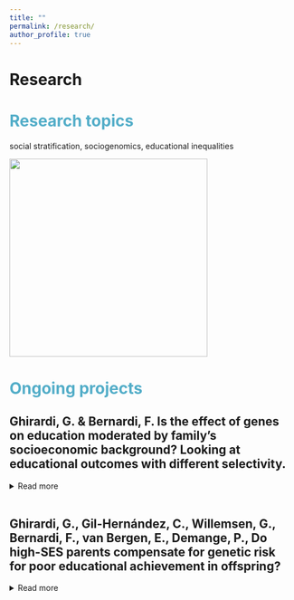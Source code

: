 ```yaml
---
title: ""
permalink: /research/
author_profile: true
---
```

Research
======

# <span style="color:#52adc8"> Research topics </span>

social stratification, sociogenomics, educational inequalities

<img src="http://gaiaghirardi.github.io/images/re.jpeg" width="350" />

# <span style="color:#52adc8"> Ongoing projects </span>

## Ghirardi, G. & Bernardi, F. Is the effect of genes on education moderated by family’s socioeconomic background? Looking at educational outcomes with different selectivity.
<details>
<summary>Read more</summary>
A growing body of research investigates whether the opportunity to realize the ge- netic endowment for education varies by parents’ socio-economic status (SES). How- ever, theoretical expectations and previous evidence on the moderation of family’s SES on the genetic association on education lead to inconclusive conclusions. We combine behavioural genetics and stratification literature to examine whether this mixed evidence may be due to the selectivity level of the educational outcome anal- ysed and the individuals’ genetic predisposition to education. Using the National Longitudinal Study of Adolescent to Adult Health (Add Health), we investigate three types of educational outcomes characterized by different levels of selectivity: high school completion, overall GPA in high school, and graduate school attendance. Preliminary results suggest that high-SES parents can be more able to compensate for low genetic endowment when the educational outcome is easier to achieve and boost genetic endowment for the outcome that is more difficult to reach.
</details>
<br>

##  Ghirardi, G., Gil-Hernández, C., Willemsen, G., Bernardi, F., van Bergen, E., Demange, P., Do high-SES parents compensate for genetic risk for poor educational achievement in offspring?
<details>
<summary>Read more</summary>
The persistent transmission of educational (dis)advantages over generations is well-documented in social stratification research, but we know less about specific mechanisms. Drawing from rational action theories, the compensatory advantage mechanism predicts that negative traits or events for educational achievement—i.e., low birth weight or endowments—are not or little consequential for advantaged children compared with disadvantaged peers. However, with mixed findings, previous evidence on compensatory patterns for early-life unfortunate events or traits is scarce, mainly when applied to genetic endowments for educational attainment. This article tests whether high-SES families compensate for bad luck in the genetic lottery for educational achievement. Using data from a genotyped sample of twins and siblings from the Netherlands Twin Register (NTR), we build polygenic indexes (PGI) for cognitive and non-cognitive skills, and we regress different educational outcomes—grades in primary education (mathematics and reading at age 7 and 10), test scores (CITO), track choice and educational attainment—on both PGS stratifying by parental SES. We combine a between- and within-family design to account for different sources of confounding and test complementary compensatory mechanisms. Preliminary results for the between family analysis show that PGI for cognitive skills is less predictive of test score, track choice, educational attainment for high-SES children by suggesting a compensatory advantaged mechanism in play. Similarly, we find compensation for track choice, educational attainment and boosting for grades in mathematics at age 7. The within family analysis con- firms a compensation effect for low PGI for cognitive skills in test score, track choice and grade in mathematics at age 10 and a boosting effect for PGI for non-cognitive skills in reading at age 7
</details>
<br>
